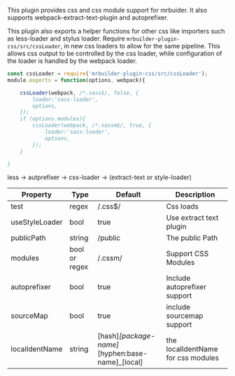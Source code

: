 This plugin provides css and css module support for mrbuider.  It also
supports webpack-extract-text-plugin and autoprefixer.


This plugin also exports a helper functions for other css like importers
such as less-loader and stylus loader.  Require  `mrbuilder-plugin-css/src/cssLoader`,
in new css loaders to allow for the same pipeline.  This allows css output
to be controlled by the css loader, while configuration of the loader is
handled by the webpack loader.

```js static
const cssLoader = require('mrbuilder-plugin-css/src/cssLoader');
module.exports = function(options, webpack){

    cssLoader(webpack, /*.sass$/, false, {
        loader:'sass-loader',
        options,
    });
    if (options.modules){
        cssLoader(webpack, /*.sassm$/, true, {
            loader:'sass-loader',
            options,
        });
    }

}

```

less -> autprefixer -> css-loader -> (extract-text or style-loader)

| Property      | Type       | Default      | Description                      |
| ------------- | -----------| -------------| ---------------------------------|
| test          | regex      | /.css$/      | Css loads                        |
| useStyleLoader| bool       | true         | Use extract text plugin          |
| publicPath    | string     | /public      | The public Path                  |
| modules       | bool or regex|/.cssm/     | Support CSS Modules              |
| autoprefixer  | bool       | true         | Include autoprefixer support     |
| sourceMap     | bool       | true         | include sourcemap support        |
| localIdentName| string     | [hash]_[package-name]_[hyphen:base-name]_[local] | the localIdentName for css modules |

